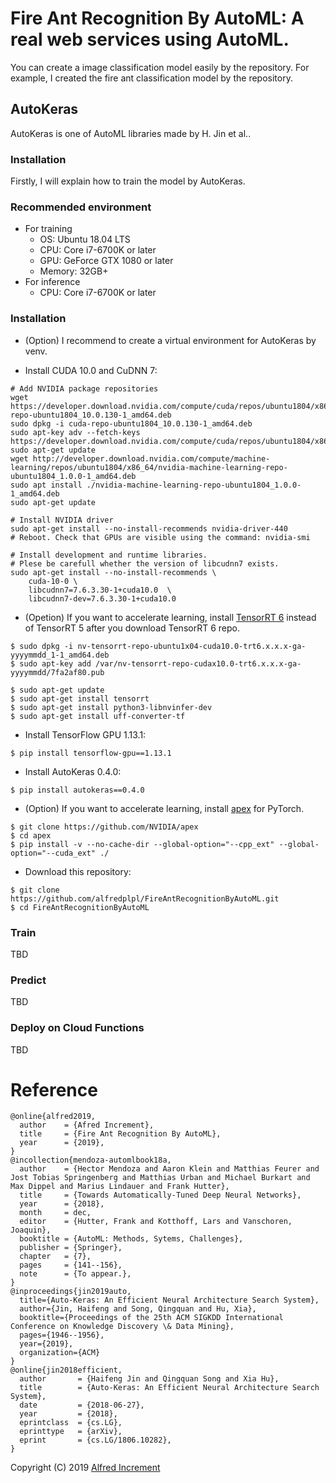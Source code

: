 # Fire Ant Recognition By AutoML: A real web services using AutoML. 
You can create a image classification model easily by the repository.
For example, I created the fire ant classification model by the repository.

## AutoKeras
AutoKeras is one of AutoML libraries made by H. Jin et al..

### Installation
Firstly, I will explain how to train the model by AutoKeras.

### Recommended environment
- For training
    - OS: Ubuntu 18.04 LTS
    - CPU: Core i7-6700K or later
    - GPU: GeForce GTX 1080 or later
    - Memory: 32GB+
- For inference
    - CPU: Core i7-6700K or later

### Installation
- (Option) I recommend to create a virtual environment for AutoKeras by venv.

- Install CUDA 10.0 and CuDNN 7:
```buildoutcfg
# Add NVIDIA package repositories
wget https://developer.download.nvidia.com/compute/cuda/repos/ubuntu1804/x86_64/cuda-repo-ubuntu1804_10.0.130-1_amd64.deb
sudo dpkg -i cuda-repo-ubuntu1804_10.0.130-1_amd64.deb
sudo apt-key adv --fetch-keys https://developer.download.nvidia.com/compute/cuda/repos/ubuntu1804/x86_64/7fa2af80.pub
sudo apt-get update
wget http://developer.download.nvidia.com/compute/machine-learning/repos/ubuntu1804/x86_64/nvidia-machine-learning-repo-ubuntu1804_1.0.0-1_amd64.deb
sudo apt install ./nvidia-machine-learning-repo-ubuntu1804_1.0.0-1_amd64.deb
sudo apt-get update

# Install NVIDIA driver
sudo apt-get install --no-install-recommends nvidia-driver-440
# Reboot. Check that GPUs are visible using the command: nvidia-smi

# Install development and runtime libraries.
# Plese be carefull whether the version of libcudnn7 exists.
sudo apt-get install --no-install-recommends \
    cuda-10-0 \
    libcudnn7=7.6.3.30-1+cuda10.0  \
    libcudnn7-dev=7.6.3.30-1+cuda10.0
```

- (Opetion) If you want to accelerate learning, install [TensorRT 6](https://docs.nvidia.com/deeplearning/sdk/tensorrt-archived/tensorrt-601/tensorrt-install-guide/index.html) instead of TensorRT 5 after you download TensorRT 6 repo.
```buildoutcfg
$ sudo dpkg -i nv-tensorrt-repo-ubuntu1x04-cuda10.0-trt6.x.x.x-ga-yyyymmdd_1-1_amd64.deb
$ sudo apt-key add /var/nv-tensorrt-repo-cudax10.0-trt6.x.x.x-ga-yyyymmdd/7fa2af80.pub

$ sudo apt-get update
$ sudo apt-get install tensorrt
$ sudo apt-get install python3-libnvinfer-dev
$ sudo apt-get install uff-converter-tf
```

- Install TensorFlow GPU 1.13.1:
```buildoutcfg
$ pip install tensorflow-gpu==1.13.1
```
 
- Install AutoKeras 0.4.0:
```buildoutcfg
$ pip install autokeras==0.4.0
```

- (Option) If you want to accelerate learning, install [apex](https://github.com/NVIDIA/apex) for PyTorch.
```buildoutcfg
$ git clone https://github.com/NVIDIA/apex
$ cd apex
$ pip install -v --no-cache-dir --global-option="--cpp_ext" --global-option="--cuda_ext" ./
```
- Download this repository:
```buildoutcfg 
$ git clone https://github.com/alfredplpl/FireAntRecognitionByAutoML.git
$ cd FireAntRecognitionByAutoML
```

### Train
TBD

### Predict
TBD

### Deploy on Cloud Functions
TBD

# Reference

```
@online{alfred2019,
  author    = {Afred Increment},
  title     = {Fire Ant Recognition By AutoML},
  year      = {2019},
}
@incollection{mendoza-automlbook18a,
  author    = {Hector Mendoza and Aaron Klein and Matthias Feurer and Jost Tobias Springenberg and Matthias Urban and Michael Burkart and Max Dippel and Marius Lindauer and Frank Hutter},
  title     = {Towards Automatically-Tuned Deep Neural Networks},
  year      = {2018},
  month     = dec,
  editor    = {Hutter, Frank and Kotthoff, Lars and Vanschoren, Joaquin},
  booktitle = {AutoML: Methods, Sytems, Challenges},
  publisher = {Springer},
  chapter   = {7},
  pages     = {141--156},
  note      = {To appear.},
}
@inproceedings{jin2019auto,
  title={Auto-Keras: An Efficient Neural Architecture Search System},
  author={Jin, Haifeng and Song, Qingquan and Hu, Xia},
  booktitle={Proceedings of the 25th ACM SIGKDD International Conference on Knowledge Discovery \& Data Mining},
  pages={1946--1956},
  year={2019},
  organization={ACM}
}
@online{jin2018efficient,
  author       = {Haifeng Jin and Qingquan Song and Xia Hu},
  title        = {Auto-Keras: An Efficient Neural Architecture Search System},
  date         = {2018-06-27},
  year         = {2018},
  eprintclass  = {cs.LG},
  eprinttype   = {arXiv},
  eprint       = {cs.LG/1806.10282},
}
```

Copyright (C) 2019  [Alfred Increment](https://alfredplpl.github.io/en/)
